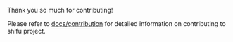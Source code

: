 Thank you so much for contributing!

Please refer to [docs/contribution](docs/contribution) for detailed information on contributing to shifu project.
